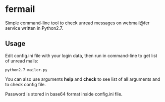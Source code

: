 # fermail
Simple command-line tool to check unread messages on webmail@fer service written in Python2.7.

## Usage

Edit config.ini file with your login data, then run in command-line to get list of unread mails:
```
python2.7 mailer.py
```

You can also use arguments **help** and **check** to see list of all arguments and to check config file.

Password is stored in base64 format inside config.ini file.
